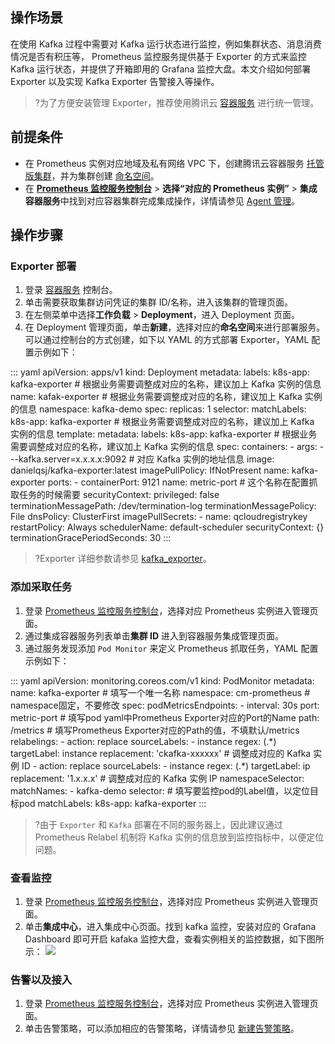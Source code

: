 ## 操作场景

在使用 Kafka 过程中需要对 Kafka 运行状态进行监控，例如集群状态、消息消费情况是否有积压等， Prometheus 监控服务提供基于 Exporter 的方式来监控 Kafka 运行状态，并提供了开箱即用的 Grafana 监控大盘。本文介绍如何部署 Exporter 以及实现 Kafka Exporter 告警接入等操作。



>?为了方便安装管理 Exporter，推荐使用腾讯云 [容器服务](https://cloud.tencent.com/document/product/457) 进行统一管理。

## 前提条件

- 在 Prometheus 实例对应地域及私有网络 VPC 下，创建腾讯云容器服务 [托管版集群](https://cloud.tencent.com/document/product/457/32189#TemplateCreation)，并为集群创建 [命名空间](https://cloud.tencent.com/document/product/1141/41803)。
- 在 [**Prometheus 监控服务控制台**](https://console.cloud.tencent.com/monitor/prometheus) > **选择“对应的 Prometheus 实例”** > **集成容器服务**中找到对应容器集群完成集成操作，详情请参见 [Agent 管理](https://cloud.tencent.com/document/product/1416/56000)。


## 操作步骤

### Exporter 部署


1. 登录 [容器服务](https://console.cloud.tencent.com/tke2/cluster) 控制台。
2. 单击需要获取集群访问凭证的集群 ID/名称，进入该集群的管理页面。
3. 在左侧菜单中选择**工作负载** > **Deployment**，进入 Deployment 页面。
4. 在 Deployment 管理页面，单击**新建**，选择对应的**命名空间**来进行部署服务。可以通过控制台的方式创建，如下以 YAML 的方式部署 Exporter，YAML 配置示例如下：

<dx-codeblock>
:::  yaml
apiVersion: apps/v1
kind: Deployment
metadata:
  labels:
    k8s-app: kafka-exporter # 根据业务需要调整成对应的名称，建议加上 Kafka 实例的信息
  name: kafak-exporter # 根据业务需要调整成对应的名称，建议加上 Kafka 实例的信息
  namespace: kafka-demo
spec:
  replicas: 1
  selector:
    matchLabels:
      k8s-app: kafka-exporter # 根据业务需要调整成对应的名称，建议加上 Kafka 实例的信息
  template:
    metadata:
      labels:
        k8s-app: kafka-exporter # 根据业务需要调整成对应的名称，建议加上 Kafka 实例的信息
    spec:
      containers:
      - args:
        - --kafka.server=x.x.x.x:9092 # 对应 Kafka 实例的地址信息
        image: danielqsj/kafka-exporter:latest
        imagePullPolicy: IfNotPresent
        name: kafka-exporter
        ports:
        - containerPort: 9121
          name: metric-port  # 这个名称在配置抓取任务的时候需要
        securityContext:
          privileged: false
        terminationMessagePath: /dev/termination-log
        terminationMessagePolicy: File
      dnsPolicy: ClusterFirst
      imagePullSecrets:
      - name: qcloudregistrykey
      restartPolicy: Always
      schedulerName: default-scheduler
      securityContext: {}
      terminationGracePeriodSeconds: 30
:::
</dx-codeblock>

>?Exporter 详细参数请参见 [kafka_exporter](https://github.com/danielqsj/kafka_exporter)。


### 添加采取任务

1. 登录 [ Prometheus 监控服务控制台](https://console.cloud.tencent.com/monitor/prometheus)，选择对应 Prometheus 实例进入管理页面。
2. 通过集成容器服务列表单击**集群 ID** 进入到容器服务集成管理页面。
3. 通过服务发现添加 `Pod Monitor` 来定义 Prometheus 抓取任务，YAML 配置示例如下：

<dx-codeblock>
:::  yaml
  apiVersion: monitoring.coreos.com/v1
  kind: PodMonitor
  metadata:
    name: kafka-exporter  # 填写一个唯一名称
    namespace: cm-prometheus  # namespace固定，不要修改
  spec:
    podMetricsEndpoints:
    - interval: 30s
      port: metric-port # 填写pod yaml中Prometheus Exporter对应的Port的Name
      path: /metrics # 填写Prometheus Exporter对应的Path的值，不填默认/metrics
      relabelings:
      - action: replace
        sourceLabels:
        - instance
        regex: (.*)
        targetLabel: instance
        replacement: 'ckafka-xxxxxx' # 调整成对应的 Kafka 实例 ID
      - action: replace
        sourceLabels:
        - instance
        regex: (.*)
        targetLabel: ip
        replacement: '1.x.x.x' # 调整成对应的 Kafka 实例 IP
        namespaceSelector:
      matchNames:
      - kafka-demo
        selector:  # 填写要监控pod的Label值，以定位目标pod
      matchLabels:
        k8s-app: kafka-exporter
:::
</dx-codeblock>

>?由于 `Exporter` 和 `Kafka` 部署在不同的服务器上，因此建议通过 Prometheus Relabel 机制将 Kafka 实例的信息放到监控指标中，以便定位问题。

### 查看监控

1. 登录 [ Prometheus 监控服务控制台](https://console.cloud.tencent.com/monitor/prometheus)，选择对应 Prometheus 实例进入管理页面。
2. 单击**集成中心**，进入集成中心页面。找到 kafka 监控，安装对应的 Grafana Dashboard 即可开启 kafaka 监控大盘，查看实例相关的监控数据，如下图所示：
![](https://main.qcloudimg.com/raw/9eac552bd9fda6604c9d845604dd5ef0.png)


### 告警以及接入

1. 登录 [ Prometheus 监控服务控制台](https://console.cloud.tencent.com/monitor/prometheus)，选择对应 Prometheus 实例进入管理页面。
2. 单击告警策略，可以添加相应的告警策略，详情请参见 [新建告警策略](https://cloud.tencent.com/document/product/1416/56009)。
